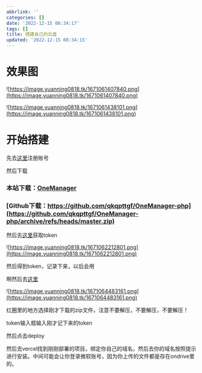 ```yaml
---
abbrlink: ''
categories: []
date: '2022-12-15 08:34:17'
tags: []
title: 搭建自己的云盘
updated: '2022-12-15 08:34:15'
---
```

# 效果图

![https://image.yuanning0818.tk/1671061407840.png](https://image.yuanning0818.tk/1671061407840.png)

![https://image.yuanning0818.tk/1671061438101.png](https://image.yuanning0818.tk/1671061438101.png)

# 开始搭建

先去[这里](https://vercel.com/ "https://vercel.com/")注册账号

然后下载

### 本站下载：[OneManager](https://pan.yuanning0818.tk/Tools/OneManager/OneManager.zip)

### [Github下载：https://github.com/qkqpttgf/OneManager-php](https://github.com/qkqpttgf/OneManager-php/archive/refs/heads/master.zip)

然后去[这里](https://vercel.com/account/tokens "https://scfonedrive.github.io/Vercel/Deploy.html")获取token

![https://image.yuanning0818.tk/1671062212801.png](https://image.yuanning0818.tk/1671062212801.png)

然后得到token，记录下来，以后会用

啊然后去[这里](https://scfonedrive.github.io/Vercel/Deploy.html "https://scfonedrive.github.io/Vercel/Deploy.html")


 ![https://image.yuanning0818.tk/1671064483161.png](https://image.yuanning0818.tk/1671064483161.png)

红圈里的地方选择刚才下载的zip文件，注意不要解压，不要解压，不要解压！

token输入框输入刚才记下来的token

然后点击deploy

然后去vercel找到刚刚部署的项目，绑定你自己的域名，然后去你的域名按照提示进行安装。中间可能会让你登录微软账号，因为你上传的文件都是存在ondrive里的。
